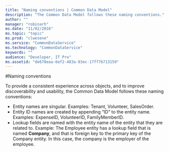 ```yaml
---
title: "Naming conventions | Common Data Model"
description: "The Common Data Model follows these naming conventions."
author: ""
manager: "robinarh"
ms.date: "11/02/2016"
ms.topic: "topic"
ms.prod: "clwesene"
ms.service: "CommonDataService"
ms.technology: "CommonDataService"
keywords: ""
audience: "Developer, IT Pro"
ms.assetid: "de678eaa-6ef2-483a-93ec-17ff7b713159"
---
```


#Naming conventions

To provide a consistent experience across objects, and to improve discoverability and usability, the Common Data Model follows these naming conventions:

* Entity names are singular. Examples: Tenant, Volunteer, SalesOrder.
* Entity ID names are created by appending “ID” to the entity name. Examples: ExpenseID, VolunteerID, FamilyMemberID.
* Lookup fields are named with the entity name of the entity that they are related to. Example: The Employee entity has a lookup field that is named __Company__, and that is foreign key to the primary key of the Company entity. In this case, the company is the employer of the employee.
